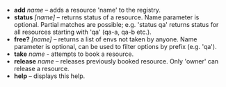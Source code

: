 * **add** *name* – adds a resource 'name' to the registry.
* **status** *[name]* – returns status of a resource. Name parameter is optional. Partial matches are possible; e.g. 'status qa' returns status for all resources starting with 'qa' (qa-a, qa-b etc.).
* **free?** *[name]* – returns a list of envs not taken by anyone. Name parameter is optional, can be used to filter options by prefix (e.g. 'qa').
* **take** *name* - attempts to book a resource.
* **release** *name* – releases previously booked resource. Only 'owner' can release a resource.
* **help** – displays this help.

